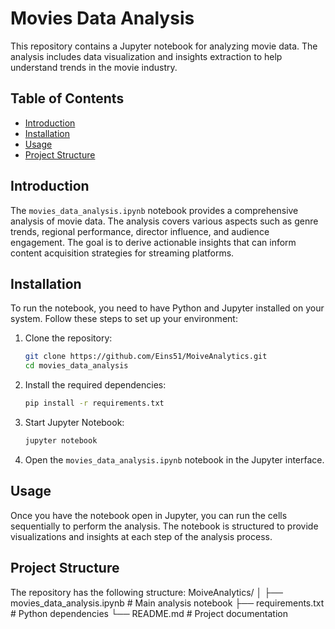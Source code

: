 # Movies Data Analysis

This repository contains a Jupyter notebook for analyzing movie data. The analysis includes data visualization and insights extraction to help understand trends in the movie industry.

## Table of Contents

- [Introduction](#introduction)
- [Installation](#installation)
- [Usage](#usage)
- [Project Structure](#project-structure)

## Introduction

The `movies_data_analysis.ipynb` notebook provides a comprehensive analysis of movie data. The analysis covers various aspects such as genre trends, regional performance, director influence, and audience engagement. The goal is to derive actionable insights that can inform content acquisition strategies for streaming platforms.

## Installation

To run the notebook, you need to have Python and Jupyter installed on your system. Follow these steps to set up your environment:

1. Clone the repository:
    ```sh
    git clone https://github.com/Eins51/MoiveAnalytics.git
    cd movies_data_analysis
    ```

2. Install the required dependencies:
    ```sh
    pip install -r requirements.txt
    ```

3. Start Jupyter Notebook:
    ```sh
    jupyter notebook
    ```

5. Open the `movies_data_analysis.ipynb` notebook in the Jupyter interface.

## Usage

Once you have the notebook open in Jupyter, you can run the cells sequentially to perform the analysis. The notebook is structured to provide visualizations and insights at each step of the analysis process.

## Project Structure

The repository has the following structure:
MoiveAnalytics/
│
├── movies_data_analysis.ipynb # Main analysis notebook
├── requirements.txt # Python dependencies
└── README.md # Project documentation

